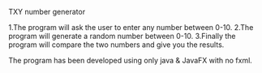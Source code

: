 TXY number generator

1.The program will ask the user to enter any number between 0-10.
2.The program will generate a random number between 0-10.
3.Finally the program will compare the two numbers and give you the results.

The program has been developed using only java & JavaFX with no fxml.
